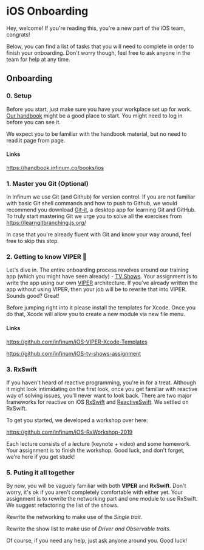 # iOS Onboarding

Hey, welcome! If you're reading this, you're a new part of the iOS team, congrats!

Below, you can find a list of tasks that you will need to complete in order to finish your onboarding. Don't worry though, feel free to ask anyone in the team for help at any time.

## Onboarding

### 0. Setup

Before you start, just make sure you have your workplace set up for work. [Our handbook](https://handbook.infinum.co/books/ios) might be a good place to start. You might need to log in before you can see it.

We expect you to be familiar with the handbook material, but no need to read it page from page.

#### Links

https://handbook.infinum.co/books/ios

### 1. Master you Git (Optional)

In Infinum we use Git (and Github) for version control. If you are not familiar with basic Git shell commands and how to push to Github, we would recommend you download [Git-it](https://github.com/jlord/git-it-electron), a desktop app for learning Git and GitHub.   
To truly start mastering Git we urge you to solve all the exercises from https://learngitbranching.js.org/

In case that you're already fluent with Git and know your way around, feel free to skip this step.

### 2. Getting to know VIPER 🐍

Let's dive in. The entire onboarding process revolves around our training app (which you might have seen already) - [TV Shows](https://github.com/infinum/iOS-tv-shows-assignment). Your assignment is to write the app using our own [VIPER](https://github.com/infinum/iOS-VIPER-Xcode-Templates) architecture. If you've already written the app without using VIPER, then your job will be to rewrite that into VIPER. Sounds good? Great!

Before jumping right into it please install the templates for Xcode. Once you do that, Xcode will allow you to create a new module via new file menu.

#### Links

https://github.com/infinum/iOS-VIPER-Xcode-Templates

https://github.com/infinum/iOS-tv-shows-assignment

### 3. RxSwift

If you haven't heard of reactive programming, you're in for a treat. Although it might look intimidating on the first look, once you get familiar with reactive way of solving issues, you'll never want to look back. There are two major frameworks for reactive on iOS [RxSwift](https://github.com/ReactiveX/RxSwift) and [ReactiveSwift](https://github.com/ReactiveCocoa/ReactiveSwift/). We settled on RxSwift.

To get you started, we developed a workshop over here: 

https://github.com/infinum/iOS-RxWorkshop-2019

Each lecture consists of a lecture (keynote + video) and some homework. Your assignment is to finish the workshop. Good luck, and don't forget, we're here if you get stuck!

### 5. Puting it all together

By now, you will be vaguely familiar with both **VIPER** and **RxSwift**. Don't worry, it's ok if you aren't completely comfortable with either yet. Your assignment is to rewrite the networking part and one module to use RxSwift. We suggest refactoring the list of the shows.

Rewrite the networking to make use of the _Single trait_. 

Rewrite the show list to make use of _Driver and Observable traits_.

Of course, if you need any help, just ask anyone around you. Good luck!
